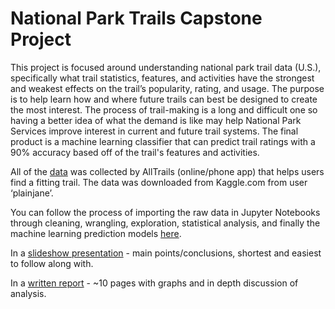 # National Park Trails Capstone Project
This project is focused around understanding national park trail data (U.S.), specifically what trail statistics, features, and activities have the strongest and weakest effects on the trail’s popularity, rating, and usage. The purpose is to help learn how and where future trails can best be designed to create the most interest. The process of trail-making is a long and difficult one so having a better idea of what the demand is like may help National Park Services improve interest in current and future trail systems. The final product is a machine learning classifier that can predict trail ratings with a 90% accuracy based off of the trail's features and activities.

All of the [data](kaggle.com/planejane/national-park-trails) was collected by AllTrails (online/phone app) that helps users find a fitting trail. The data was downloaded from Kaggle.com from user ‘plainjane’. 

You can follow the process of importing the raw data in Jupyter Notebooks through cleaning, wrangling, exploration, statistical analysis, and finally the machine learning prediction models [here](https://github.com/evamintz/National-Parks-Capstone-Project/blob/master/Capstone1.ipynb).

In a [slideshow presentation](https://github.com/evamintz/National-Parks-Capstone-Project/blob/master/Cap1%20-%20National%20Park%20Trails.pdf) - main points/conclusions, shortest and easiest to follow along with.

In a [written report](https://github.com/evamintz/National-Parks-Capstone-Project/blob/master/NPT%20Report%20(1).pdf) - ~10 pages with graphs and in depth discussion of analysis.

